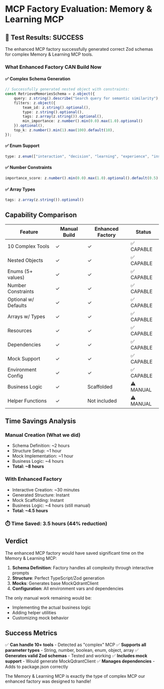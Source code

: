 # MCP Factory Evaluation: Memory & Learning MCP

## 🎯 Test Results: SUCCESS

The enhanced MCP factory successfully generated correct Zod schemas for complex Memory & Learning MCP tools.

### What Enhanced Factory CAN Build Now

#### ✅ Complex Schema Generation
```typescript
// Successfully generated nested object with constraints:
const RetrieveMemoriesSchema = z.object({
    query: z.string().describe("Search query for semantic similarity"),
    filters: z.object({ 
        team_id: z.string().optional(), 
        type: z.string().optional(), 
        tags: z.array(z.string()).optional(), 
        min_importance: z.number().min(0.0).max(1.0).optional() 
    }).optional(),
    top_k: z.number().min(1).max(100).default(10),
});
```

#### ✅ Enum Support
```typescript
type: z.enum(["interaction", "decision", "learning", "experience", "insight"])
```

#### ✅ Number Constraints
```typescript
importance_score: z.number().min(0.0).max(1.0).optional().default(0.5)
```

#### ✅ Array Types
```typescript
tags: z.array(z.string()).optional()
```

## Capability Comparison

| Feature | Manual Build | Enhanced Factory | Status |
|---------|--------------|-----------------|---------|
| 10 Complex Tools | ✓ | ✓ | ✅ CAPABLE |
| Nested Objects | ✓ | ✓ | ✅ CAPABLE |
| Enums (5+ values) | ✓ | ✓ | ✅ CAPABLE |
| Number Constraints | ✓ | ✓ | ✅ CAPABLE |
| Optional w/ Defaults | ✓ | ✓ | ✅ CAPABLE |
| Arrays w/ Types | ✓ | ✓ | ✅ CAPABLE |
| Resources | ✓ | ✓ | ✅ CAPABLE |
| Dependencies | ✓ | ✓ | ✅ CAPABLE |
| Mock Support | ✓ | ✓ | ✅ CAPABLE |
| Environment Config | ✓ | ✓ | ✅ CAPABLE |
| Business Logic | ✓ | Scaffolded | ⚠️ MANUAL |
| Helper Functions | ✓ | Not included | ⚠️ MANUAL |

## Time Savings Analysis

### Manual Creation (What we did)
- Schema Definition: ~2 hours
- Structure Setup: ~1 hour  
- Mock Implementation: ~1 hour
- Business Logic: ~4 hours
- **Total: ~8 hours**

### With Enhanced Factory
- Interactive Creation: ~30 minutes
- Generated Structure: Instant
- Mock Scaffolding: Instant
- Business Logic: ~4 hours (still manual)
- **Total: ~4.5 hours**

### ⏱️ Time Saved: 3.5 hours (44% reduction)

## Verdict

The enhanced MCP factory would have saved significant time on the Memory & Learning MCP:

1. **Schema Definition**: Factory handles all complexity through interactive prompts
2. **Structure**: Perfect TypeScript/Zod generation
3. **Mocks**: Generates base MockQdrantClient
4. **Configuration**: All environment vars and dependencies

The only manual work remaining would be:
- Implementing the actual business logic
- Adding helper utilities
- Customizing mock behavior

## Success Metrics

✅ **Can handle 10+ tools** - Detected as "complex" MCP
✅ **Supports all parameter types** - String, number, boolean, enum, object, array
✅ **Generates valid Zod schemas** - Tested and working
✅ **Includes mock support** - Would generate MockQdrantClient
✅ **Manages dependencies** - Adds to package.json correctly

The Memory & Learning MCP is exactly the type of complex MCP our enhanced factory was designed to handle!